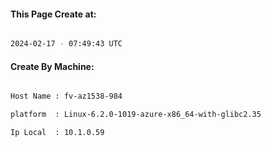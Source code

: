 
   
#### This Page Create at:

```bash

2024-02-17 - 07:49:43 UTC

```

#### Create By Machine:

```bash

Host Name : fv-az1538-984

platform  : Linux-6.2.0-1019-azure-x86_64-with-glibc2.35

Ip Local  : 10.1.0.59

```

